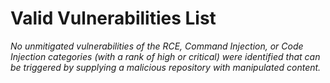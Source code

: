 # Valid Vulnerabilities List

_No unmitigated vulnerabilities of the RCE, Command Injection, or Code Injection categories (with a rank of high or critical) were identified that can be triggered by supplying a malicious repository with manipulated content._

